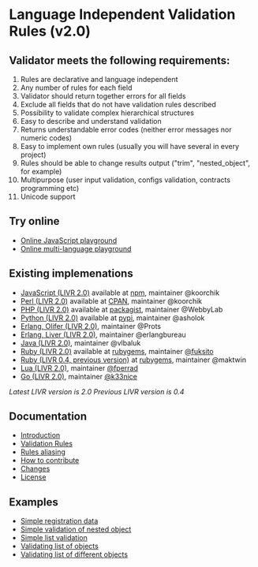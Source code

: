 # Language Independent Validation Rules \(v2.0\)

## Validator meets the following requirements:

1. Rules are declarative and language independent
2. Any number of rules for each field
3. Validator should return together errors for all fields
4. Exclude all fields that do not have validation rules described
5. Possibility to validate complex hierarchical structures
6. Easy to describe and understand validation
7. Returns understandable error codes \(neither error messages nor numeric codes\)
8. Easy to implement own rules \(usually you will have several in every project\)
9. Rules should be able to change results output \("trim", "nested\_object", for example\)
10. Multipurpose \(user input validation, configs validation, contracts programming etc\)
11. Unicode support

## Try online

* [Online JavaScript playground](http://webbylab.github.io/livr-playground/)
* [Online multi-language playground](http://livr-multi-playground.webbylab.com/)

## Existing implemenations

* [JavaScript \(LIVR 2.0\)](https://github.com/koorchik/js-validator-livr) available at [npm](https://www.npmjs.com/package/livr), maintainer @koorchik
* [Perl \(LIVR 2.0\)](https://github.com/koorchik/Validator-LIVR) available at [CPAN](https://metacpan.org/pod/Validator::LIVR), maintainer @koorchik
* [PHP \(LIVR 2.0\)](https://github.com/WebbyLab/php-validator-livr) available at [packagist](https://packagist.org/packages/validator/livr), maintainer @WebbyLab
* [Python \(LIVR 2.0\)](https://github.com/asholok/python-validator-livr) available at [pypi](https://pypi.python.org/pypi/LIVR), maintainer @asholok
* [Erlang, Olifer \(LIVR 2.0\)](https://github.com/Prots/olifer), maintainer @Prots
* [Erlang, Liver \(LIVR 2.0\)](https://github.com/erlangbureau/liver), maintainer @erlangbureau
* [Java \(LIVR 2.0\)](https://github.com/vlbaluk/java-validator-livr), maintainer @vlbaluk
* [Ruby \(LIVR 2.0\)](https://github.com/fuksito/ruby-livr/) available at [rubygems](https://rubygems.org/gems/livr2), maintainer [@fuksito](https://github.com/fuksito)
* [Ruby \(LIVR 0.4, previous version\)](https://github.com/maktwin/ruby-validator-livr) at [rubygems](https://rubygems.org/gems/livr), maintainer @maktwin
* [Lua \(LIVR 2.0\)](https://github.com/fperrad/lua-LIVR), maintainer [@fperrad](https://github.com/fperrad)
* [Go \(LIVR 2.0\)](https://github.com/k33nice/go-livr), maintainer [@k33nice](https://github.com/k33nice)

_Latest LIVR version is 2.0_
_Previous LIVR version is 0.4_


## Documentation

* [Introduction](gitbook/introduction.md)
* [Validation Rules](gitbook/validation-rules.md)
* [Rules aliasing](gitbook/rules-aliasing.md)
* [How to contribute](gitbook/how-to-contribute.md)
* [Changes](gitbook/changes.md)
* [License](gitbook/license-and-copyright.md)

## Examples

* [Simple registration data](http://webbylab.github.io/livr-playground/#%7B%22rules%22%3A%22%7B%5Cn%20%20%20%20name%3A%20'required'%2C%5Cn%20%20%20%20email%3A%20%5B'required'%2C%20'email'%5D%2C%5Cn%20%20%20%20gender%3A%20%7B%20one_of%3A%20%5B%5B'male'%2C%20'female'%5D%5D%20%7D%2C%5Cn%20%20%20%20phone%3A%20%7Bmax_length%3A%2010%7D%2C%5Cn%20%20%20%20password%3A%20%5B'required'%2C%20%7Bmin_length%3A%2010%7D%20%5D%2C%5Cn%20%20%20%20password2%3A%20%7B%20equal_to_field%3A%20'password'%20%7D%5Cn%7D%22%2C%22data%22%3A%22%7B%5Cn%20%20%20%20name%3A%20'John'%2C%5Cn%20%20%20%20email%3A%20'john%40mail.com'%2C%5Cn%20%20%20%20gender%3A%20'male'%2C%5Cn%20%20%20%20phone%3A%20'%2B22221212'%2C%5Cn%20%20%20%20password%3A%20'mypassword1'%2C%5Cn%20%20%20%20password2%3A%20'mypassword1'%5Cn%7D%22%7D)
* [Simple validation of nested object](http://webbylab.github.io/livr-playground/#%7B%22rules%22%3A%22%7B%5Cn%20%20%20%20name%3A%20'required'%2C%5Cn%20%20%20%20phone%3A%20%7Bmax_length%3A%2010%7D%2C%5Cn%20%20%20%20address%3A%20%7B%20'nested_object'%3A%20%7B%5Cn%20%20%20%20%20%20%20%20city%3A%20'required'%2C%20%5Cn%20%20%20%20%20%20%20%20zip%3A%20%5B'required'%2C%20'positive_integer'%5D%5Cn%20%20%20%20%7D%7D%5Cn%7D%22%2C%22data%22%3A%22%7B%5Cn%20%20%20%20name%3A%20%5C%22Michael%5C%22%2C%5Cn%20%20%20%20phone%3A%20%5C%220441234567%5C%22%2C%5Cn%20%20%20%20address%3A%20%7B%5Cn%20%20%20%20%20%20%20%20city%3A%20%5C%22Kiev%5C%22%2C%20%5Cn%20%20%20%20%20%20%20%20zip%3A%20%5C%2230552%5C%22%5Cn%20%20%20%20%7D%5Cn%7D%22%7D)
* [Simple list validation](http://webbylab.github.io/livr-playground/#%7B%22rules%22%3A%22%7B%5Cn%20%20%20%20order_id%3A%20%5B'required'%2C%20'positive_integer'%5D%2C%5Cn%20%20%20%20product_ids%3A%20%7B%20%5Cn%20%20%20%20%20%20%20'list_of'%3A%20%5B%20'required'%2C%20%20'positive_integer'%20%5D%5Cn%20%20%20%20%7D%5Cn%7D%22%2C%22data%22%3A%22%7B%5Cn%20%20%20%20order_id%3A%2010455%2C%5Cn%20%20%20%20product_ids%3A%20%5B3455%2C3456%2C3566%5D%5Cn%7D%22%7D)
* [Validating list of objects](http://webbylab.github.io/livr-playground/#%7B%22rules%22%3A%22%7B%5Cn%20%20%20%20order_id%3A%20%5B'required'%2C%20'positive_integer'%5D%2C%5Cn%20%20%20%20products%3A%20%5B%20'not_empty_list'%2C%20%7B%20'list_of_objects'%3A%20%7B%5Cn%20%20%20%20%20%20%20%20product_id%3A%20%5B'required'%2C'positive_integer'%5D%2C%5Cn%20%20%20%20%20%20%20%20quantity%3A%20%5B'required'%2C%20'positive_integer'%5D%5Cn%20%20%20%20%7D%7D%5D%5Cn%7D%22%2C%22data%22%3A%22%7B%5Cn%20%20%20%20order_id%3A%2010345%2C%5Cn%20%20%20%20products%3A%20%5B%7B%5Cn%20%20%20%20%20%20%20%20product_id%3A%203455%2C%5Cn%20%20%20%20%20%20%20%20quantity%3A2%5Cn%20%20%20%20%7D%2C%7B%5Cn%20%20%20%20%20%20%20%20product_id%3A%203456%2C%5Cn%20%20%20%20%20%20%20%20quantity%3A3%5Cn%20%20%20%20%7D%5D%5Cn%7D%22%7D)
* [Validating list of different objects](http://webbylab.github.io/livr-playground/#%7B%22rules%22%3A%22%7B%5Cn%20%20%20%20order_id%3A%20%5B'required'%2C%20'positive_integer'%5D%2C%5Cn%20%20%20%20products%3A%20%5B'required'%2C%20%7B%20'list_of_different_objects'%3A%20%5B%5Cn%20%20%20%20%20%20%20%20product_type%2C%20%7B%5Cn%20%20%20%20%20%20%20%20%20%20%20%20material%3A%20%7B%5Cn%20%20%20%20%20%20%20%20%20%20%20%20%20%20%20%20product_type%3A%20'required'%2C%5Cn%20%20%20%20%20%20%20%20%20%20%20%20%20%20%20%20material_id%3A%20%5B'required'%2C%20'positive_integer'%5D%2C%5Cn%20%20%20%20%20%20%20%20%20%20%20%20%20%20%20%20quantity%3A%20%5B'required'%2C%20%7B'min_number'%3A%201%7D%20%5D%2C%5Cn%20%20%20%20%20%20%20%20%20%20%20%20%20%20%20%20warehouse_id%3A%20'positive_integer'%5Cn%20%20%20%20%20%20%20%20%20%20%20%20%7D%2C%5Cn%20%20%20%20%20%20%20%20%20%20%20%20service%3A%20%7B%5Cn%20%20%20%20%20%20%20%20%20%20%20%20%20%20%20%20product_type%3A%20'required'%2C%5Cn%20%20%20%20%20%20%20%20%20%20%20%20%20%20%20%20name%3A%20%5B'required'%2C%20%7B'max_length'%3A%2020%7D%20%5D%5Cn%20%20%20%20%20%20%20%20%20%20%20%20%7D%5Cn%20%20%20%20%20%20%20%20%7D%5Cn%20%20%20%20%5D%7D%5D%5Cn%7D%22%2C%22data%22%3A%22%7B%5Cn%20%20%20%20order_id%3A%2010455%2C%5Cn%20%20%20%20products%3A%20%5B%7B%20%5Cn%20%20%20%20%20%20%20%20product_type%3A%20'material'%2C%5Cn%20%20%20%20%20%20%20%20material_id%3A%20345%2C%5Cn%20%20%20%20%20%20%20%20quantity%3A%20%205%2C%5Cn%20%20%20%20%20%20%20%20warehouse_id%3A%2024%5Cn%20%20%20%20%7D%2C%7B%5Cn%20%20%20%20%20%20%20%20product_type%3A%20'service'%2C%5Cn%20%20%20%20%20%20%20%20name%3A%20'Clean%20filter'%5Cn%20%20%20%20%7D%5D%5Cn%7D%22%7D)
